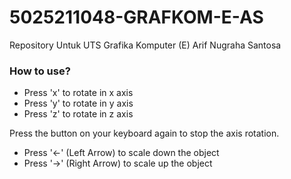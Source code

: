 # 5025211048-GRAFKOM-E-AS
Repository Untuk UTS Grafika Komputer (E) Arif Nugraha Santosa

### How to use?

- Press 'x' to rotate in x axis
- Press 'y' to rotate in y axis
- Press 'z' to rotate in z axis

Press the button on your keyboard again to stop the axis rotation.

- Press '←' (Left Arrow) to scale down the object
- Press '→' (Right Arrow) to scale up the object

